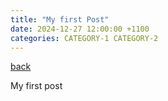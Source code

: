```yaml
---
title: "My first Post"
date: 2024-12-27 12:00:00 +1100
categories: CATEGORY-1 CATEGORY-2
---
```


[back](../)

My first post
